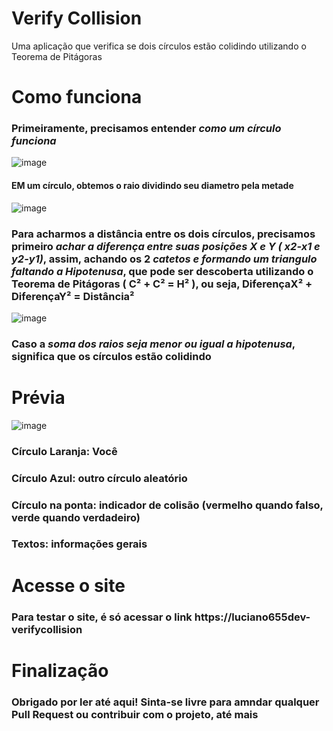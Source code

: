 # Verify Collision
Uma aplicação que verifica se dois círculos estão colidindo utilizando o Teorema de Pitágoras

# Como funciona
### Primeiramente, precisamos entender *como um círculo funciona*
![image](https://user-images.githubusercontent.com/83819836/230248065-5d58aeb3-06d3-4295-840b-9dabe50b1844.png)
#### EM um círculo, obtemos o raio dividindo seu diametro pela metade
![image](https://user-images.githubusercontent.com/83819836/230248527-7903f865-019d-4cc2-b1d4-fa21413a5cbe.png)
### Para acharmos a distância entre os dois círculos, precisamos primeiro *achar a diferença entre suas posições X e Y ( x2-x1 e y2-y1)*, assim, achando os 2 *catetos e formando um triangulo faltando a Hipotenusa*, que pode ser descoberta utilizando o Teorema de Pitágoras ( C² + C² = H² ), ou seja, DiferençaX² + DiferençaY² = Distância²
![image](https://user-images.githubusercontent.com/83819836/230249506-d73cdaa0-ee6e-4088-8336-b8eb36214cf6.png)
### Caso a *soma dos raios seja menor ou igual a hipotenusa*, significa que os círculos estão colidindo

# Prévia
![image](https://user-images.githubusercontent.com/83819836/230249960-1bb3d1d0-abd0-4dd1-a3ff-c0ff44317b96.png)
### Círculo Laranja: Você
### Círculo Azul: outro círculo aleatório
### Círculo na ponta: indicador de colisão (vermelho quando falso, verde quando verdadeiro)
### Textos: informações gerais

# Acesse o site
### Para testar o site, é só acessar o link https://luciano655dev-verifycollision

# Finalização
### Obrigado por ler até aqui! Sinta-se livre para amndar qualquer Pull Request ou contribuir com o projeto, até mais
